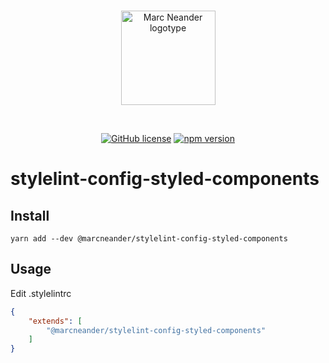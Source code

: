 <br />
<p align="center">
    <a href="https://marcneander.se">
        <img src="https://raw.githubusercontent.com/marcneander/marcneander.se/master/src/images/m-dark.png" alt="Marc Neander logotype" width="151"></a>
</p>
<br />
<p align="center">
    <a href="https://github.com/marcneander/stylelint-config-styled-components/blob/master/LICENSE">
        <img src="https://img.shields.io/badge/license-MIT-blue.svg" alt="GitHub license"></a>
    <a href="https://www.npmjs.com/package/@marcneander/stylelint-config-styled-components">
        <img src="https://img.shields.io/npm/v/@marcneander/stylelint-config-styled-components.svg?style=flat" alt="npm version"></a>
</p>

# stylelint-config-styled-components
## Install

`yarn add --dev @marcneander/stylelint-config-styled-components`

## Usage
Edit .stylelintrc
```json
{
    "extends": [
        "@marcneander/stylelint-config-styled-components"
    ]
}
```
